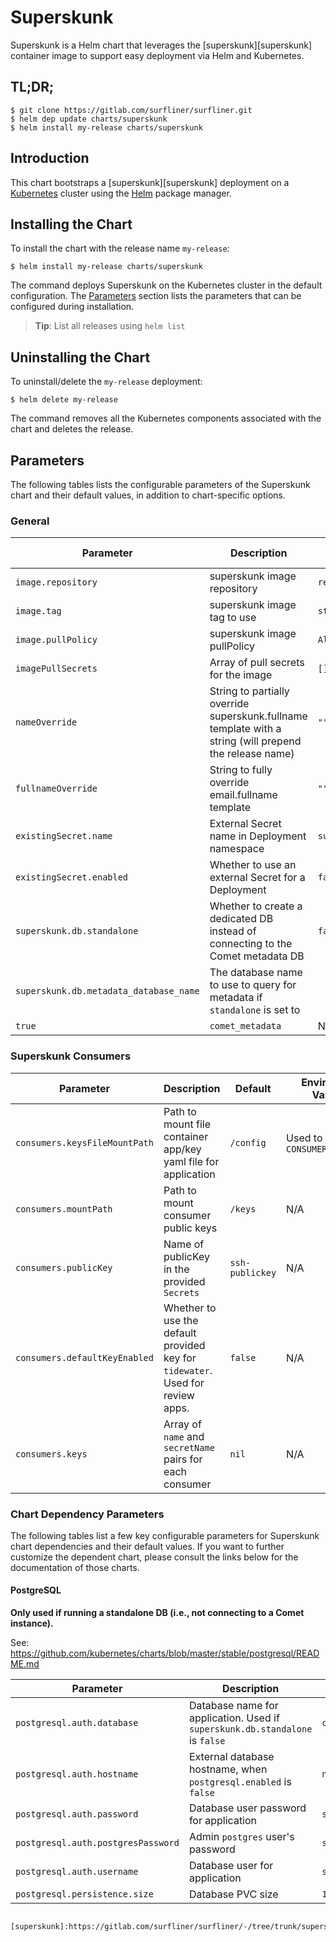# Superskunk

Superskunk is a Helm chart that leverages the [superskunk][superskunk] container
image to support easy deployment via Helm and Kubernetes.


## TL;DR;

```console
$ git clone https://gitlab.com/surfliner/surfliner.git
$ helm dep update charts/superskunk
$ helm install my-release charts/superskunk
```

## Introduction

This chart bootstraps a [superskunk][superskunk] deployment on a [Kubernetes](http://kubernetes.io) cluster using the [Helm](https://helm.sh) package manager.

## Installing the Chart
To install the chart with the release name `my-release`:

```console
$ helm install my-release charts/superskunk
```

The command deploys Superskunk on the Kubernetes cluster in the default configuration. The [Parameters](#parameters) section lists the parameters that can be configured during installation.

> **Tip**: List all releases using `helm list`

## Uninstalling the Chart

To uninstall/delete the `my-release` deployment:

```console
$ helm delete my-release
```

The command removes all the Kubernetes components associated with the chart and deletes the release.

## Parameters

The following tables lists the configurable parameters of the Superskunk chart and their default values, in addition to chart-specific options.

### General

| Parameter | Description | Default | Environment Variable |
| --------- | ----------- | ------- | -------------------- |
| `image.repository` | superskunk image repository | `registry.gitlab.com/surfliner/surfliner/superskunk` | N/A |
| `image.tag` |  superskunk image tag to use | `stable` | N/A |
| `image.pullPolicy` | superskunk image pullPolicy | `Always` | N/A |
| `imagePullSecrets` | Array of pull secrets for the image | `[]` | N/A |
| `nameOverride` | String to partially override superskunk.fullname template with a string (will prepend the release name) | `""` | N/A |
| `fullnameOverride` | String to fully override email.fullname template | `""` | N/A |
| `existingSecret.name` | External Secret name in Deployment namespace | `superskunk` | N/A |
| `existingSecret.enabled` | Whether to use an external Secret for a Deployment | `false` | N/A |
| `superskunk.db.standalone` | Whether to create a dedicated DB instead of connecting to the Comet metadata DB | `false` | N/A |
| `superskunk.db.metadata_database_name` | The database name to use to query for metadata if `standalone` is set to
`true` | `comet_metadata` | N/A |

### Superskunk Consumers

| Parameter | Description | Default | Environment Variable |
| --------- | ----------- | ------- | -------------------- |
| `consumers.keysFileMountPath` | Path to mount file container app/key yaml file for application| `/config` | Used to populate `CONSUMER_KEYS_FILE` |
| `consumers.mountPath` | Path to mount consumer public keys | `/keys` | N/A |
| `consumers.publicKey` | Name of publicKey in the provided `Secrets` | `ssh-publickey` | N/A |
| `consumers.defaultKeyEnabled` | Whether to use the default provided key for `tidewater`. Used for review apps. | `false` | N/A |
| `consumers.keys` | Array of `name` and `secretName` pairs for each consumer | `nil` | N/A |

### Chart Dependency Parameters

The following tables list a few key configurable parameters for Superskunk chart dependencies and their default values. If you want to further customize the dependent chart, please consult the links below for the documentation of those charts.

#### PostgreSQL

**Only used if running a standalone DB (i.e., not connecting to a Comet instance).**

See: https://github.com/kubernetes/charts/blob/master/stable/postgresql/README.md

| Parameter | Description | Default | Environment Variable |
| --------- | ----------- | ------- | -------------------- |
| `postgresql.auth.database` | Database name for application. Used if `superskunk.db.standalone` is `false` | `comet_metadata` | `POSTGRESQL_DATABASE` |
| `postgresql.auth.hostname` | External database hostname, when `postgresql.enabled` is `false` | `nil` | `POSTGRES_HOST` |
| `postgresql.auth.password` | Database user password for application | `superskunk_pass` | `POSTGRES_PASSWORD` |
| `postgresql.auth.postgresPassword` | Admin `postgres` user's password | `superskunk_admin` | `POSTGRES_ADMIN_PASSWORD` |
| `postgresql.auth.username` | Database user for application | `superskunk` | `POSTGRES_USER` |
| `postgresql.persistence.size` | Database PVC size | `10Gi` | N/A |
```

[superskunk]:https://gitlab.com/surfliner/surfliner/-/tree/trunk/superskunk
